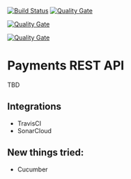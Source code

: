 [![Build Status](https://travis-ci.org/islomar/payments-api.svg)](https://travis-ci.org/islomar/payments-api)
[![Quality Gate](https://sonarcloud.io/api/project_badges/measure?project=com.islomar.payments%3Apayments-api&metric=alert_status)](https://sonarcloud.io/dashboard?id=com.islomar.payments%3Apayments-api)

[![Quality Gate](https://sonarcloud.io/api/project_badges/measure?project=com.islomar.parrotter%3Aparrotter&metric=alert_status)](https://sonarcloud.io/dashboard?id=com.islomar.parrotter%3Aparrotter)

[![Quality Gate](https://sonarcloud.io/api/project_badges/measure?project=com.islomar.payments%3Apayments-api&metric=alert_status)](https://sonarcloud.io/dashboard/index/com.islomar.payments:payments-api)

# Payments REST API
TBD

## Integrations
* TravisCI
* SonarCloud


## New things tried:
* Cucumber
